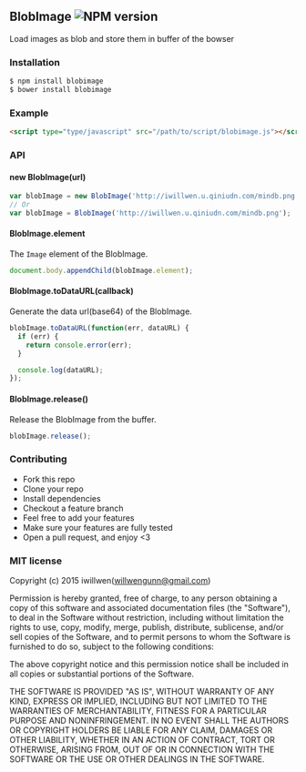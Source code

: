 ## BlobImage ![NPM version](https://img.shields.io/npm/v/blobimage.svg?style=flat) 

Load images as blob and store them in buffer of the bowser

### Installation
```bash
$ npm install blobimage
$ bower install blobimage
```

### Example
```html
<script type="type/javascript" src="/path/to/script/blobimage.js"></script>
```

### API

#### new BlobImage(url)
```js
var blobImage = new BlobImage('http://iwillwen.u.qiniudn.com/mindb.png');
// Or
var blobImage = BlobImage('http://iwillwen.u.qiniudn.com/mindb.png');
```

#### BlobImage.element
The `Image` element of the BlobImage.

```js
document.body.appendChild(blobImage.element);
```

#### BlobImage.toDataURL(callback)
Generate the data url(base64) of the BlobImage.

```js
blobImage.toDataURL(function(err, dataURL) {
  if (err) {
    return console.error(err);
  }

  console.log(dataURL);
});
```

#### BlobImage.release()
Release the BlobImage from the buffer.

```js
blobImage.release();
```

### Contributing
- Fork this repo
- Clone your repo
- Install dependencies
- Checkout a feature branch
- Feel free to add your features
- Make sure your features are fully tested
- Open a pull request, and enjoy <3

### MIT license
Copyright (c) 2015 iwillwen(willwengunn@gmail.com)

Permission is hereby granted, free of charge, to any person obtaining a copy
of this software and associated documentation files (the &quot;Software&quot;), to deal
in the Software without restriction, including without limitation the rights
to use, copy, modify, merge, publish, distribute, sublicense, and/or sell
copies of the Software, and to permit persons to whom the Software is
furnished to do so, subject to the following conditions:

The above copyright notice and this permission notice shall be included in
all copies or substantial portions of the Software.

THE SOFTWARE IS PROVIDED &quot;AS IS&quot;, WITHOUT WARRANTY OF ANY KIND, EXPRESS OR
IMPLIED, INCLUDING BUT NOT LIMITED TO THE WARRANTIES OF MERCHANTABILITY,
FITNESS FOR A PARTICULAR PURPOSE AND NONINFRINGEMENT. IN NO EVENT SHALL THE
AUTHORS OR COPYRIGHT HOLDERS BE LIABLE FOR ANY CLAIM, DAMAGES OR OTHER
LIABILITY, WHETHER IN AN ACTION OF CONTRACT, TORT OR OTHERWISE, ARISING FROM,
OUT OF OR IN CONNECTION WITH THE SOFTWARE OR THE USE OR OTHER DEALINGS IN
THE SOFTWARE.